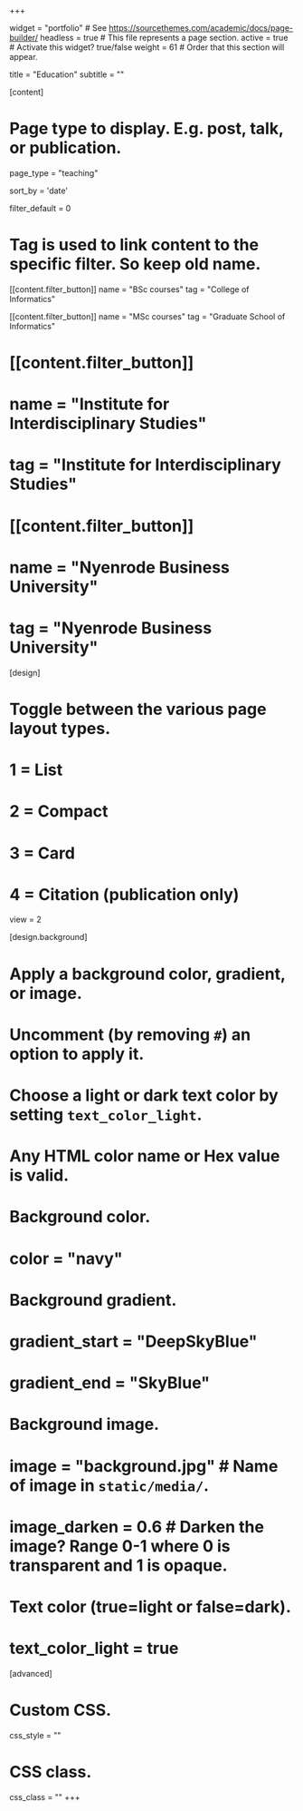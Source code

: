 +++

widget = "portfolio"  # See https://sourcethemes.com/academic/docs/page-builder/
headless = true  # This file represents a page section.
active = true  # Activate this widget? true/false
weight = 61  # Order that this section will appear.

title = "Education"
subtitle = ""

[content]
  # Page type to display. E.g. post, talk, or publication.
  page_type = "teaching"

  sort_by = 'date'

  filter_default = 0

  # Tag is used to link content to the specific filter. So keep old name.
  [[content.filter_button]]
  name = "BSc courses"
  tag = "College of Informatics"

  [[content.filter_button]]
  name = "MSc courses"
  tag = "Graduate School of Informatics"

#  [[content.filter_button]]
#  name = "Institute for Interdisciplinary Studies"
#  tag = "Institute for Interdisciplinary Studies"

#  [[content.filter_button]]
#  name = "Nyenrode Business University"
#  tag = "Nyenrode Business University"



[design]
  # Toggle between the various page layout types.
  #   1 = List
  #   2 = Compact
  #   3 = Card
  #   4 = Citation (publication only)
  view = 2

[design.background]
  # Apply a background color, gradient, or image.
  #   Uncomment (by removing `#`) an option to apply it.
  #   Choose a light or dark text color by setting `text_color_light`.
  #   Any HTML color name or Hex value is valid.

  # Background color.
  # color = "navy"

  # Background gradient.
  # gradient_start = "DeepSkyBlue"
  # gradient_end = "SkyBlue"

  # Background image.
  # image = "background.jpg"  # Name of image in `static/media/`.
  # image_darken = 0.6  # Darken the image? Range 0-1 where 0 is transparent and 1 is opaque.

  # Text color (true=light or false=dark).
  # text_color_light = true

[advanced]
 # Custom CSS.
 css_style = ""

 # CSS class.
 css_class = ""
+++
